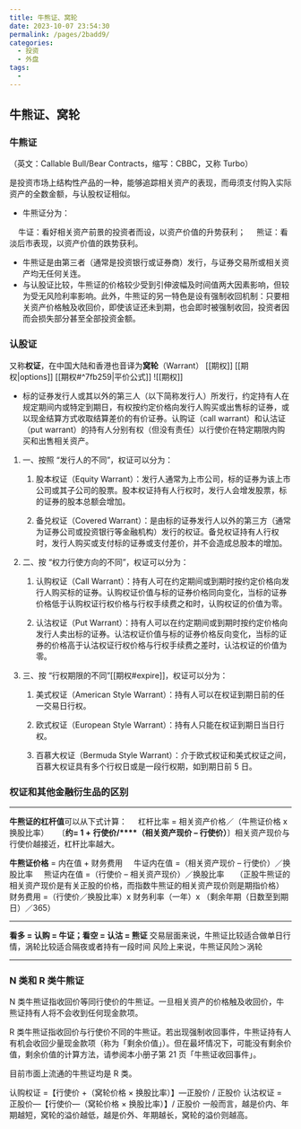 ```yaml
---
title: 牛熊证、窝轮
date: 2023-10-07 23:54:30
permalink: /pages/2badd9/
categories:
  - 投资
  - 外盘
tags:
  - 
---
```

## 牛熊证、窝轮

### **牛熊证**
（英文：Callable Bull/Bear Contracts，缩写：CBBC，又称 Turbo）

是投资市场上结构性产品的一种，能够追踪相关资产的表现，而毋须支付购入实际资产的全数金额，与认股权证相似。

- 牛熊证分为：

    牛证：看好相关资产前景的投资者而设，以资产价值的升势获利；
    熊证：看淡后市表现，以资产价值的跌势获利。

- 牛熊证是由第三者（通常是投资银行或证券商）发行，与证券交易所或相关资产均无任何关连。
- 与认股证比较，牛熊证的价格较少受到引伸波幅及时间值两大因素影响，但较为受无风险利率影响。此外，牛熊证的另一特色是设有强制收回机制：只要相关资产价格触及收回价，即使该证还未到期，也会即时被强制收回，投资者因而会损失部分甚至全部投资金额。

### **认股证**
又称**权证**，在中国大陆和香港也音译为**窝轮**（Warrant）
[[期权]]
[[期权|options]]
[[期权#^7fb259|平价公式]]
![[期权]]

- 标的证券发行人或其以外的第三人（以下简称发行人）所发行，约定持有人在规定期间内或特定到期日，有权按约定价格向发行人购买或出售标的证券，或以现金结算方式收取结算差价的有价证券。认购证（call warrant）和认沽证（put warrant）的持有人分别有权（但没有责任）以行使价在特定期限内购买和出售相关资产。

1. 一、按照 “发行人的不同”，权证可以分为：

    1. 股本权证（Equity Warrant）：发行人通常为上市公司，标的证券为该上市公司或其子公司的股票。股本权证持有人行权时，发行人会增发股票，标的证券的股本总额会增加。

    2. 备兑权证（Covered Warrant）：是由标的证券发行人以外的第三方（通常为证券公司或投资银行等金融机构）发行的权证。备兑权证持有人行权时，发行人购买或支付标的证券或支付差价，并不会造成总股本的增加。

2. 二、按 “权力行使方向的不同”，权证可以分为：

    1. 认购权证（Call Warrant）：持有人可在约定期间或到期时按约定价格向发行人购买标的证券。认购权证价值与标的证券价格同向变化，当标的证券价格低于认购权证行权价格与行权手续费之和时，认购权证的价值为零。

    2. 认沽权证（Put Warrant）：持有人可以在约定期间或到期时按约定价格向发行人卖出标的证券。认沽权证价值与标的证券价格反向变化，当标的证券的价格高于认沽权证行权价格与行权手续费之差时，认沽权证的价值为零。

3. 三、按 “行权期限的不同”[[期权#expire]]，权证可以分为：
    1. 美式权证（American Style Warrant）：持有人可以在权证到期日前的任一交易日行权。
    2. 欧式权证（European Style Warrant）：持有人只能在权证到期日当日行权。

    3. 百慕大权证（Bermuda Style Warrant）：介于欧式权证和美式权证之间，百慕大权证具有多个行权日或是一段行权期，如到期日前 5 日。

### 权证和其他金融衍生品的区别

* * *

**牛熊证的杠杆值**可以从下式计算：
    杠杆比率 = 相关资产价格／（牛熊证价格 x 换股比率）
   〔**约= 1 +**  **行使价/****（相关资产现价 – 行使价）**〕相关资产现价与行使价越接近，杠杆比率越大。

**牛熊证价格**  = 内在值 + 财务费用
    牛证内在值 =（相关资产现价 – 行使价）／换股比率
    熊证内在值 =（行使价 – 相关资产现价）／换股比率
    （正股牛熊证的相关资产现价是有关正股的价格，而指数牛熊证的相关资产现价则是期指价格）
财务费用 =（行使价／换股比率）x 财务利率（一年）x （剩余年期（日数至到期日）／365）

* * *

**看多 = 认购 = 牛证；看空 = 认沽 = 熊证**
交易层面来说，牛熊证比较适合做单日行情，涡轮比较适合隔夜或者持有一段时间
风险上来说，牛熊证风险＞涡轮


* * *

### N 类和 R 类牛熊证
N 类牛熊证指收回价等同行使价的牛熊证。一旦相关资产的价格触及收回价，牛熊证持有人将不会收到任何现金款项。

R 类牛熊证指收回价与行使价不同的牛熊证。若出现强制收回事件，牛熊证持有人有机会收回少量现金款项（称为「剩余价值」）。但在最坏情况下，可能没有剩余价值，剩余价值的计算方法，请参阅本小册子第 21 页「牛熊证收回事件」。

目前市面上流通的牛熊证均是 R 类。

认购权证 =【行使价 +（窝轮价格 × 换股比率）】—正股价 / 正股价
认沽权证 = 正股价—【行使价—（窝轮价格 × 换股比率）】/ 正股价
一般而言，越是价内、年期越短，窝轮的溢价越低，越是价外、年期越长，窝轮的溢价则越高。